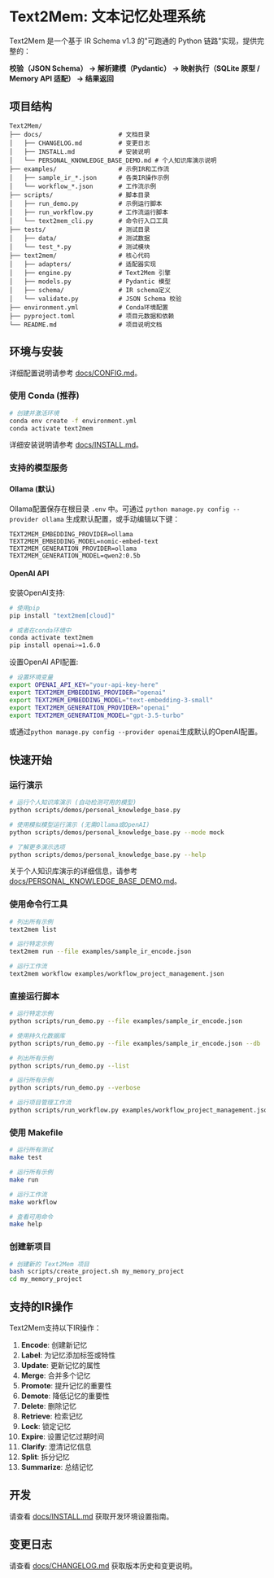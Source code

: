 # Text2Mem: 文本记忆处理系统

Text2Mem 是一个基于 IR Schema v1.3 的"可跑通的 Python 链路"实现，提供完整的：

**校验（JSON Schema） → 解析建模（Pydantic） → 映射执行（SQLite 原型 / Memory API 适配） → 结果返回**

## 项目结构

```
Text2Mem/
├── docs/                     # 文档目录
│   ├── CHANGELOG.md          # 变更日志
│   ├── INSTALL.md            # 安装说明
│   └── PERSONAL_KNOWLEDGE_BASE_DEMO.md # 个人知识库演示说明
├── examples/                 # 示例IR和工作流
│   ├── sample_ir_*.json      # 各类IR操作示例
│   └── workflow_*.json       # 工作流示例
├── scripts/                  # 脚本目录
│   ├── run_demo.py           # 示例运行脚本
│   ├── run_workflow.py       # 工作流运行脚本
│   └── text2mem_cli.py       # 命令行入口工具
├── tests/                    # 测试目录
│   ├── data/                 # 测试数据
│   └── test_*.py             # 测试模块
├── text2mem/                 # 核心代码
│   ├── adapters/             # 适配器实现
│   ├── engine.py             # Text2Mem 引擎
│   ├── models.py             # Pydantic 模型
│   ├── schema/               # IR schema定义
│   └── validate.py           # JSON Schema 校验
├── environment.yml           # Conda环境配置
├── pyproject.toml            # 项目元数据和依赖
└── README.md                 # 项目说明文档
```

## 环境与安装

详细配置说明请参考 [docs/CONFIG.md](docs/CONFIG.md)。

### 使用 Conda (推荐)

```bash
# 创建并激活环境
conda env create -f environment.yml
conda activate text2mem
```

详细安装说明请参考 [docs/INSTALL.md](docs/INSTALL.md)。

### 支持的模型服务

#### Ollama (默认)

Ollama配置保存在根目录 `.env` 中。可通过 `python manage.py config --provider ollama` 生成默认配置，或手动编辑以下键：

```
TEXT2MEM_EMBEDDING_PROVIDER=ollama
TEXT2MEM_EMBEDDING_MODEL=nomic-embed-text
TEXT2MEM_GENERATION_PROVIDER=ollama
TEXT2MEM_GENERATION_MODEL=qwen2:0.5b
```

#### OpenAI API

安装OpenAI支持:

```bash
# 使用pip
pip install "text2mem[cloud]"

# 或者在conda环境中
conda activate text2mem
pip install openai>=1.6.0
```

设置OpenAI API配置:

```bash
# 设置环境变量
export OPENAI_API_KEY="your-api-key-here"
export TEXT2MEM_EMBEDDING_PROVIDER="openai"
export TEXT2MEM_EMBEDDING_MODEL="text-embedding-3-small"
export TEXT2MEM_GENERATION_PROVIDER="openai"
export TEXT2MEM_GENERATION_MODEL="gpt-3.5-turbo"
```

或通过`python manage.py config --provider openai`生成默认的OpenAI配置。

## 快速开始

### 运行演示

```bash
# 运行个人知识库演示 (自动检测可用的模型)
python scripts/demos/personal_knowledge_base.py

# 使用模拟模型运行演示 (无需Ollama或OpenAI)
python scripts/demos/personal_knowledge_base.py --mode mock

# 了解更多演示选项
python scripts/demos/personal_knowledge_base.py --help
```

关于个人知识库演示的详细信息，请参考 [docs/PERSONAL_KNOWLEDGE_BASE_DEMO.md](docs/PERSONAL_KNOWLEDGE_BASE_DEMO.md)。

### 使用命令行工具

```bash
# 列出所有示例
text2mem list

# 运行特定示例
text2mem run --file examples/sample_ir_encode.json

# 运行工作流
text2mem workflow examples/workflow_project_management.json
```

### 直接运行脚本

```bash
# 运行特定示例
python scripts/run_demo.py --file examples/sample_ir_encode.json

# 使用持久化数据库
python scripts/run_demo.py --file examples/sample_ir_encode.json --db ./text2mem.db

# 列出所有示例
python scripts/run_demo.py --list

# 运行所有示例
python scripts/run_demo.py --verbose

# 运行项目管理工作流
python scripts/run_workflow.py examples/workflow_project_management.json --verbose
```

### 使用 Makefile

```bash
# 运行所有测试
make test

# 运行所有示例
make run

# 运行工作流
make workflow

# 查看可用命令
make help
```

### 创建新项目

```bash
# 创建新的 Text2Mem 项目
bash scripts/create_project.sh my_memory_project
cd my_memory_project
```

## 支持的IR操作

Text2Mem支持以下IR操作：

1. **Encode**: 创建新记忆
2. **Label**: 为记忆添加标签或特性
3. **Update**: 更新记忆的属性
4. **Merge**: 合并多个记忆
5. **Promote**: 提升记忆的重要性
6. **Demote**: 降低记忆的重要性
7. **Delete**: 删除记忆
8. **Retrieve**: 检索记忆
9. **Lock**: 锁定记忆
10. **Expire**: 设置记忆过期时间
11. **Clarify**: 澄清记忆信息
12. **Split**: 拆分记忆
13. **Summarize**: 总结记忆

## 开发

请查看 [docs/INSTALL.md](docs/INSTALL.md) 获取开发环境设置指南。

## 变更日志

请查看 [docs/CHANGELOG.md](docs/CHANGELOG.md) 获取版本历史和变更说明。
